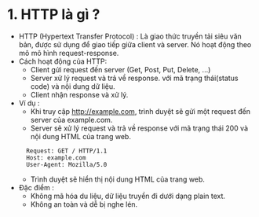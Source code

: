# 1. HTTP là gì ?

- HTTP (Hypertext Transfer Protocol) : Là giao thức truyền tải siêu văn bản, được sử dụng để giao tiếp giữa client và server. Nó hoạt động theo mô mô hình request-response.
- Cách hoạt động của HTTP:
  - Client gửi request đến server (Get, Post, Put, Delete, ...)
  - Server xử lý request và trả về response. với mã trạng thái(status code) và nội dung dữ liệu.
  - Client nhận response và xử lý.
- Ví dụ :
  - Khi truy cập http://example.com, trình duyệt sẽ gửi một request đến server của example.com.
  - Server sẽ xử lý request và trả về response với mã trạng thái 200 và nội dung HTML của trang web.
  ```text
    Request: GET / HTTP/1.1
    Host: example.com
    User-Agent: Mozilla/5.0
  ```
  - Trình duyệt sẽ hiển thị nội dung HTML của trang web.
- Đặc điểm :
  - Không mã hóa du liệu, dữ liệu truyền đi dưới dạng plain text.
  - Không an toàn và dễ bị nghe lén.


